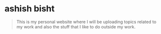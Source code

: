 # ashish bisht
> This is my personal website where I will be uploading topics related to my work and also the stuff that I like to do outside my work.
